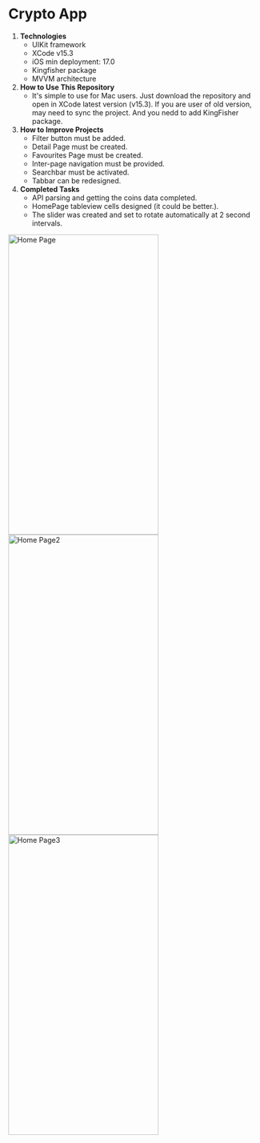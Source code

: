 <h1>Crypto App</h1>

<ol>
  <li><strong>Technologies</strong>
    <ul>
      <li> UIKit framework</li>
      <li> XCode v15.3 </li>
      <li> iOS min deployment: 17.0</li>
      <li> Kingfisher package</li>
      <li> MVVM architecture</li>
    </ul>
  </li>

  <li><strong>How to Use This Repository</strong>
    <ul>
      <li> It's simple to use for Mac users. Just download the repository and open in XCode latest version (v15.3). If you are user of old version, may need to sync the project. And you nedd to add KingFisher package.</li>
    </ul>
  </li>

  <li><strong>How to Improve Projects</strong>
    <ul>
      <li> Filter button must be added.</li>
      <li> Detail Page must be created.</li>
      <li> Favourites Page must be created.</li>
      <li> Inter-page navigation must be provided.</li>
      <li> Searchbar must be activated.</li> 
      <li> Tabbar can be redesigned.</li>
    </ul>
  </li>

  <li><strong>Completed Tasks</strong>
    <ul>
      <li> API parsing and getting the coins data completed. </li>
      <li> HomePage tableview cells designed (it could be better.). </li>
      <li> The slider was created and set to rotate automatically at 2 second intervals. </li>
    </ul>
  </li>
</ol>

<a href="https://github.com/zey-altin/HW3-GameApp/assets/79727054/f6519828-9889-4eaf-9e3d-a58f91262f10"><img src="https://github.com/zey-altin/HW3-GameApp/assets/79727054/f6519828-9889-4eaf-9e3d-a58f91262f10" align="left" height="600" width="300" title="Home Page"></a>
<a href="https://github.com/zey-altin/HW3-GameApp/assets/79727054/1728ae6e-8e5e-4de8-b414-fceae8f8fd0b"><img src="https://github.com/zey-altin/HW3-GameApp/assets/79727054/1728ae6e-8e5e-4de8-b414-fceae8f8fd0b" align="left" height="600" width="300" title="Home Page2"></a>
<a href="https://github.com/zey-altin/HW3-GameApp/assets/79727054/b651e8e6-68e5-4295-92b6-b4868ede26f8"><img src="https://github.com/zey-altin/HW3-GameApp/assets/79727054/b651e8e6-68e5-4295-92b6-b4868ede26f8" align="left" height="600" width="300" title="Home Page3"></a>

